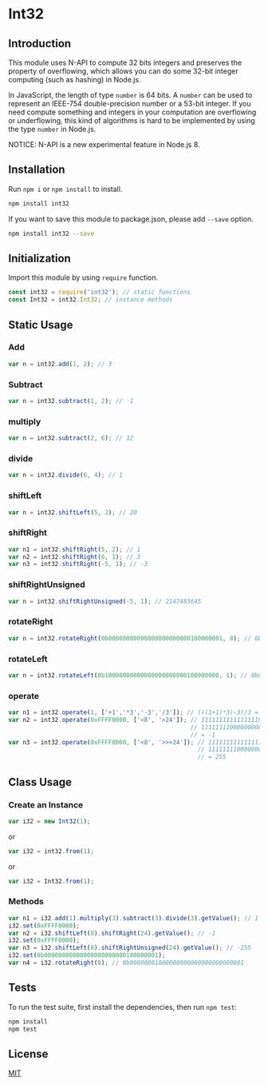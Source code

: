 Int32
=================================

## Introduction

This module uses N-API to compute 32 bits integers and preserves the property of overflowing, which allows you can do some 32-bit integer computing (such as hashing) in Node.js.

In JavaScript, the length of type `number` is 64 bits. A `number` can be used to represent an IEEE-754 double-precision number or a 53-bit integer. If you need compute something and integers in your computation are overflowing or underflowing, this kind of algorithms is hard to be implemented by using the type `number` in Node.js.

NOTICE: N-API is a new experimental feature in Node.js 8.

## Installation

Run `npm i` or `npm install` to install.

```bash
npm install int32
```

If you want to save this module to package.json, please add `--save` option.

```bash
npm install int32 --save
```

## Initialization

Import this module by using `require` function.

```javascript
const int32 = require('int32'); // static functions
const Int32 = int32.Int32; // instance methods
```

## Static Usage

### Add

```javascript
var n = int32.add(1, 2); // 3
```

### Subtract

```javascript
var n = int32.subtract(1, 2); // -1
```

### multiply

```javascript
var n = int32.subtract(2, 6); // 12
```

### divide

```javascript
var n = int32.divide(6, 4); // 1
```

### shiftLeft

```javascript
var n = int32.shiftLeft(5, 2); // 20
```

### shiftRight

```javascript
var n1 = int32.shiftRight(5, 2); // 1
var n2 = int32.shiftRight(6, 1); // 3
var n3 = int32.shiftRight(-5, 1); // -3
```

### shiftRightUnsigned

```javascript
var n = int32.shiftRightUnsigned(-5, 1); // 2147483645
```

### rotateRight

```javascript
var n = int32.rotateRight(0b00000000000000000000000100000001, 8); // 0b00000001000000000000000000000001
```

### rotateLeft

```javascript
var n = int32.rotateLeft(0b10000000000000000000000100000000, 1); // 0b00000000000000000000001000000001
```

### operate

```javascript
var n1 = int32.operate(1, ['+1','*3','-3','/3']); // (((1+1)*3)-3)/3 = 1
var n2 = int32.operate(0xFFFF0000, ['<8', '>24']); // 11111111111111110000000000000000 << 8 = 11111111000000000000000000000000
                                                   // 11111111000000000000000000000000 >> 24 = 11111111111111111111111111111111
                                                   // = -1
var n3 = int32.operate(0xFFFF0000, ['<8', '>>>24']); // 11111111111111110000000000000000 << 8 = 11111111000000000000000000000000
                                                     // 11111111000000000000000000000000 >>> 24 = 00000000000000000000000011111111
                                                     // = 255
```

## Class Usage

### Create an Instance

```javascript
var i32 = new Int32(1);
```

or

```javascript
var i32 = int32.from(1);
```

or

```javascript
var i32 = Int32.from(1);
```

### Methods

```javascript
var n1 = i32.add(1).multiply(3).subtract(3).divide(3).getValue(); // 1
i32.set(0xFFFF0000);
var n2 = i32.shiftLeft(8).shiftRight(24).getValue(); // -1
i32.set(0xFFFF0000);
var n3 = i32.shiftLeft(8).shiftRightUnsigned(24).getValue(); // -255
i32.set(0b00000000000000000000000100000001);
var n4 = i32.rotateRight(8); // 0b00000001000000000000000000000001
```

## Tests

To run the test suite, first install the dependencies, then run `npm test`:

```bash
npm install
npm test
```

## License

[MIT](LICENSE)
